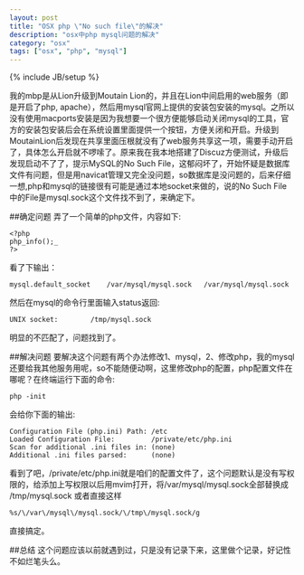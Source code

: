 ```yaml
---
layout: post
title: "OSX php \"No such file\"的解决"
description: "osx中php mysql问题的解决"
category: "osx"
tags: ["osx", "php", "mysql"]
---
```

{% include JB/setup %}

我的mbp是从Lion升级到Moutain Lion的，并且在Lion中间启用的web服务（即是开启了php, apache），然后用mysql官网上提供的安装包安装的mysql。之所以没有使用macports安装是因为我想要一个很方便能够启动关闭mysql的工具，官方的安装包安装后会在系统设置里面提供一个按钮，方便关闭和开启。升级到MoutainLion后发现在共享里面压根就没有了web服务共享这一项，需要手动开启了，具体怎么开启就不啰嗦了。原来我在我本地搭建了Discuz方便测试，升级后发现启动不了了，提示MySQL的No Such File，这郁闷坏了，开始怀疑是数据库文件有问题，但是用navicat管理又完全没问题，so数据库是没问题的，后来仔细一想,php和mysql的链接很有可能是通过本地socket来做的，说的No Such File中的File是mysql.sock这个文件找不到了，来确定下。

##确定问题
弄了一个简单的php文件，内容如下:

    <?php
    php_info();_
    ?>
    
看了下输出：

    mysql.default_socket	/var/mysql/mysql.sock	/var/mysql/mysql.sock
    
然后在mysql的命令行里面输入status返回:

    UNIX socket:		/tmp/mysql.sock
    
明显的不匹配了，问题找到了。

##解决问题
要解决这个问题有两个办法修改1、mysql，2、修改php，我的mysql还要给我其他服务用呢，so不能随便动啊，这里修改php的配置，php配置文件在哪呢？在终端运行下面的命令:

    php -init
    
会给你下面的输出:

    Configuration File (php.ini) Path: /etc
    Loaded Configuration File:         /private/etc/php.ini
    Scan for additional .ini files in: (none)
    Additional .ini files parsed:      (none)

看到了吧，/private/etc/php.ini就是咱们的配置文件了，这个问题默认是没有写权限的，给添加上写权限以后用mvim打开，将/var/mysql/mysql.sock全部替换成 /tmp/mysql.sock
或者直接这样

    %s/\/var\/mysql\/mysql.sock/\/tmp\/mysql.sock/g
    
直接搞定。

##总结
这个问题应该以前就遇到过，只是没有记录下来，这里做个记录，好记性不如烂笔头么。
    